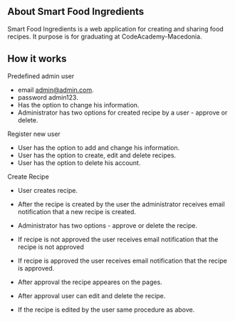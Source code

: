 ## About Smart Food Ingredients

Smart Food Ingredients is a web application for creating and sharing food recipes. It purpose is for graduating at CodeAcademy-Macedonia.

## How it works

Predefined admin user

- email admin@admin.com.
- password admin123.
- Has the option to change his information.
- Administrator has two options for created recipe by a user - approve or delete.

Register new user

- User has the option to add and change his information.
- User has the option to create, edit and delete recipes.
- User has the option to delete his account.

Create Recipe

- User creates recipe.
- After the recipe is created by the user the administrator receives email notification that a new recipe is created.
- Administrator has two options - approve or delete the recipe.
- If recipe is not approved the user receives email notification that the recipe is not approved
- If recipe is approved the user receives email notification that the recipe is approved.
- After approval the recipe appeares on the pages.
- After approval user can edit and delete the recipe.

- If the recipe is edited by the user same procedure as above. 